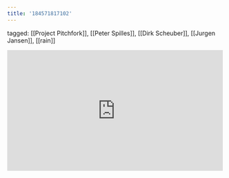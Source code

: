 ```yaml
---
title: '184571817102'
---
```

tagged: [[Project Pitchfork]], [[Peter Spilles]], [[Dirk Scheuber]], [[Jurgen Jansen]], [[rain]]
<iframe allow="accelerometer; autoplay; clipboard-write; encrypted-media; gyroscope; picture-in-picture" allowfullscreen="" frameborder="0" height="281" id="youtube_iframe" src="https://www.youtube.com/embed/hCPVLjrHDTs?feature=oembed&amp;enablejsapi=1&amp;origin=https://safe.txmblr.com&amp;wmode=opaque" width="500"></iframe>